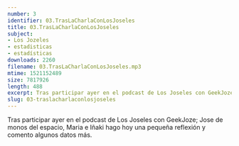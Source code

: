 ```yaml
---
number: 3
identifier: 03.TrasLaCharlaConLosJoseles
title: 03.TrasLaCharlaConLosJoseles
subject:
- Los Jozeles
- estadisticas
- estadísticas
downloads: 2260
filename: 03.TrasLaCharlaConLosJoseles.mp3
mtime: 1521152489
size: 7817926
length: 488
excerpt: Tras participar ayer en el podcast de Los Joseles con GeekJoze; Jose de monos del espacio, Maria e Iñaki hago hoy una pequeña reflexión y comento algunos datos más.
slug: 03-traslacharlaconlosjoseles
---
```

Tras participar ayer en el podcast de Los Joseles con GeekJoze; Jose de monos del espacio, Maria e Iñaki hago hoy una pequeña reflexión y comento algunos datos más.